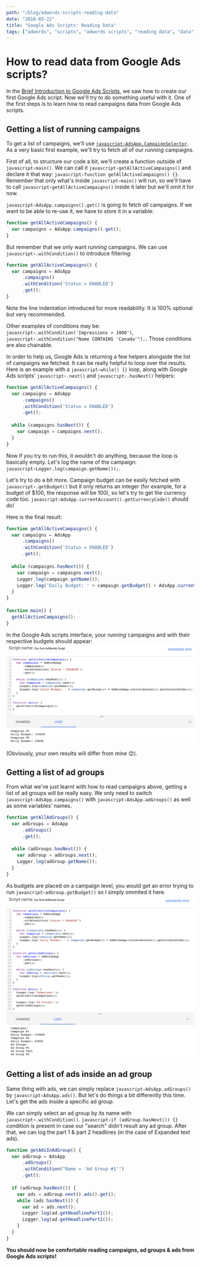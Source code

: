 ```yaml
---
path: "/blog/adwords-scripts-reading-data"
date: "2018-03-22"
title: "Google Ads Scripts: Reading Data"
tags: ["adwords", "scripts", "adwords scripts", "reading data", "data", "reading"]
---
```


# How to read data from Google Ads scripts?
In the [Brief Introduction to Google Ads Scripts](/blog/brief-introduction-to-adwords-scripts), we saw how to create our first Google Ads script. Now we'll try to do something useful with it. One of the first steps is to learn how to read campaigns data from Google Ads scripts.

## Getting a list of running campaigns
To get a list of campaigns, we'll use [`javascript›AdsApp.CampaignSelector`](https://developers.google.com/adwords/scripts/docs/reference/adwordsapp/adwordsapp_campaignselector). As a very basic first example, we'll try to fetch all of our *running* campaigns.

First of all, to structure our code a bit, we'll create a function outside of `javascript›main()`. We can call it `javascript›getAllActiveCampaigns()` and declare it that way: `javascript›function getAllActiveCampaigns() {}`. Remember that only what's inside `javascript›main()` will run, so we'll have to call `javascript›getAllActiveCampaigns()` inside it later but we'll omit it for now.

`javascript›AdsApp.campaigns().get()` is going to fetch *all* campaigns. If we want to be able to re-use it, we have to store it in a variable:

```javascript
function getAllActiveCampaigns() {
  var campaigns = AdsApp.campaigns().get();
}
```

But remember that we only want *running* campaigns. We can use `javascript›.withCondition()` to introduce filtering:

```javascript
function getAllActiveCampaigns() {
  var campaigns = AdsApp
      .campaigns()
      .withCondition('Status = ENABLED')
      .get();
}
```

Note the line indentation introduced for more readability. It is 100% optional but very recommended.

Other examples of conditions may be: `javascript›.withCondition('Impressions > 1000')`, `javascript›.withCondition("Name CONTAINS 'Canada'")`... Those conditions are also chainable.

In order to help us, Google Ads is returning a few helpers alongside the list of campaigns we fetched. It can be really helpful to loop over the results. Here is an example with a `javascript›while() {}` loop, along with Google Ads scripts' `javascript›.next()` and `javascript›.hasNext()` helpers:
```javascript
function getAllActiveCampaigns() {
  var campaigns = AdsApp
      .campaigns()
      .withCondition('Status = ENABLED')
      .get();

  while (campaigns.hasNext()) {
    var campaign = campaigns.next();
  }
}
```

Now if you try to run this, it wouldn't do anything, because the loop is basically empty. Let's log the name of the campaign: `javascript›Logger.log(campaign.getName());`.

Let's try to do a bit more. Campaign budget can be easily fetched with `javascript›.getBudget()` but it only returns an integer (for example, for a budget of $100, the response will be 100), so let's try to get the currency code too. `javascript›AdsApp.currentAccount().getCurrencyCode()` should do!

Here is the final result:
```javascript
function getAllActiveCampaigns() {
  var campaigns = AdsApp
      .campaigns()
      .withCondition('Status = ENABLED')
      .get();

  while (campaigns.hasNext()) {
    var campaign = campaigns.next();
    Logger.log(campaign.getName());
    Logger.log('Daily Budget: ' + campaign.getBudget() + AdsApp.currentAccount().getCurrencyCode());
  }
}

function main() {
  getAllActiveCampaigns();
}
```

In the Google Ads scripts interface, your *running* campaigns and with their respective budgets should appear:
![Final result](final_result.png)

(Obviously, your own results will differ from mine 😊).

## Getting a list of ad groups
From what we've just learnt with how to read campaigns above, getting a list of ad groups will be really easy. We only need to switch `javascript›AdsApp.campaigns()` with `javascript›AdsApp.adGroups()` as well as some variables' names.
```javascript
function getAllAdGroups() {
  var adGroups = AdsApp
      .adGroups()
      .get();

  while (adGroups.hasNext()) {
    var adGroup = adGroups.next();
    Logger.log(adGroup.getName());
  }
}
```

As budgets are placed on a campaign level, you would get an error trying to run `javascript›adGroup.getBudget()` so I simply ommited it here.
![Ad groups result](ag_result.png)

## Getting a list of ads inside an ad group
Same thing with ads, we can simply replace `javascript›AdsApp.adGroups()` by `javascript›AdsApp.ads()`. But let's do things a bit differently this time. Let's get the ads inside a specific ad group.

We can simply select an ad group by its name with `javascript›.withCondition()`. `javascript›if (adGroup.hasNext()) {}` condition is present in case our "search" didn't result any ad group. After that, we can log the part 1 & part 2 headlines (in the case of Expanded text ads).
```javascript
function getAdsInAdGroup() {
  var adGroup = AdsApp
      .adGroups()
      .withCondition("Name = 'Ad Group #1'")
      .get();

  if (adGroup.hasNext()) {
    var ads = adGroup.next().ads().get();
    while (ads.hasNext()) {
      var ad = ads.next();
      Logger.log(ad.getHeadlinePart1());
      Logger.log(ad.getHeadlinePart2());
    }
  }
}
```

__You should now be comfortable reading campaigns, ad groups & ads from Google Ads scripts!__
